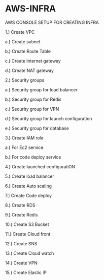 # AWS-INFRA

AWS CONSOLE SETUP FOR CREATING INFRA

1.) Create VPC

a.) Create subnet

b.) Create Route Table

c.) Create Internet gateway

d.) Create NAT gateway

2.) Security groups

a.) Security group for load balancer

b.) Security group for Redis

c.) Security group for VPN

d.) Security group for launch configuration

e.) Security group for database

3.) Create IAM role

a.) For Ec2 service

b.) For code deploy service

4.) Create launched configuratiON

5.) Create load balancer

6.) Create Auto scaling

7.) Create Code deploy

8.) Create RDS

9.) Create Redis

10.) Create S3 Bucket

11.) Create Cloud front

12.) Create SNS

13.) Create Cloud watch

14.) Create VPN

15.) Create Elastic IP

